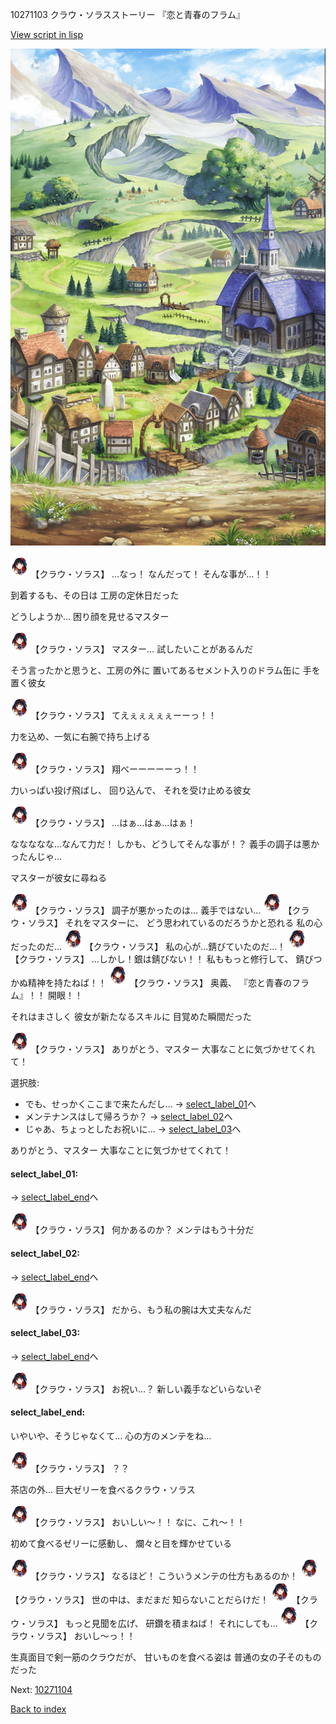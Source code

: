 10271103 クラウ・ソラスストーリー 『恋と青春のフラム』

[View script in lisp](../scripts/10271103.txt)

![004_outland.png](../images/backgrounds/004_outland.png)

<img src="../images/units/102711.png" alt="102711.png" height="34"/>
【クラウ・ソラス】
…なっ！
なんだって！
そんな事が…！！

到着するも、その日は
工房の定休日だった

どうしようか…
困り顔を見せるマスター

<img src="../images/units/102711.png" alt="102711.png" height="34"/>
【クラウ・ソラス】
マスター…
試したいことがあるんだ

そう言ったかと思うと、工房の外に
置いてあるセメント入りのドラム缶に
手を置く彼女

<img src="../images/units/102711.png" alt="102711.png" height="34"/>
【クラウ・ソラス】
てえぇぇぇぇぇーーっ！！

力を込め、一気に右腕で持ち上げる

<img src="../images/units/102711.png" alt="102711.png" height="34"/>
【クラウ・ソラス】
翔べーーーーーっ！！

力いっぱい投げ飛ばし、
回り込んで、
それを受け止める彼女

<img src="../images/units/102711.png" alt="102711.png" height="34"/>
【クラウ・ソラス】
…はぁ…はぁ…はぁ！

ななななな…なんて力だ！
しかも、どうしてそんな事が！？
義手の調子は悪かったんじゃ…

マスターが彼女に尋ねる

<img src="../images/units/102711.png" alt="102711.png" height="34"/>
【クラウ・ソラス】
調子が悪かったのは…
義手ではない…

<img src="../images/units/102711.png" alt="102711.png" height="34"/>
【クラウ・ソラス】
それをマスターに、
どう思われているのだろうかと恐れる
私の心だったのだ…

<img src="../images/units/102711.png" alt="102711.png" height="34"/>
【クラウ・ソラス】
私の心が…錆びていたのだ…！

<img src="../images/units/102711.png" alt="102711.png" height="34"/>
【クラウ・ソラス】
…しかし！銀は錆びない！！
私ももっと修行して、
錆びつかぬ精神を持たねば！！

<img src="../images/units/102711.png" alt="102711.png" height="34"/>
【クラウ・ソラス】
奥義、
『恋と青春のフラム』！！
開眼！！

それはまさしく
彼女が新たなるスキルに
目覚めた瞬間だった

<img src="../images/units/102711.png" alt="102711.png" height="34"/>
【クラウ・ソラス】
ありがとう、マスター
大事なことに気づかせてくれて！

選択肢:
- でも、せっかくここまで来たんだし… → [select_label_01](#select_label_01)へ
- メンテナンスはして帰ろうか？ → [select_label_02](#select_label_02)へ
- じゃあ、ちょっとしたお祝いに… → [select_label_03](#select_label_03)へ

ありがとう、マスター
大事なことに気づかせてくれて！

#### select_label_01:
 → [select_label_end](#select_label_end)へ

<img src="../images/units/102711.png" alt="102711.png" height="34"/>
【クラウ・ソラス】
何かあるのか？
メンテはもう十分だ

#### select_label_02:
 → [select_label_end](#select_label_end)へ

<img src="../images/units/102711.png" alt="102711.png" height="34"/>
【クラウ・ソラス】
だから、もう私の腕は大丈夫なんだ

#### select_label_03:
 → [select_label_end](#select_label_end)へ

<img src="../images/units/102711.png" alt="102711.png" height="34"/>
【クラウ・ソラス】
お祝い…？
新しい義手などいらないぞ

#### select_label_end:

いやいや、そうじゃなくて…
心の方のメンテをね…

<img src="../images/units/102711.png" alt="102711.png" height="34"/>
【クラウ・ソラス】
？？

茶店の外…
巨大ゼリーを食べるクラウ・ソラス

<img src="../images/units/102711.png" alt="102711.png" height="34"/>
【クラウ・ソラス】
おいしい～！！
なに、これ～！！

初めて食べるゼリーに感動し、
爛々と目を輝かせている

<img src="../images/units/102711.png" alt="102711.png" height="34"/>
【クラウ・ソラス】
なるほど！
こういうメンテの仕方もあるのか！

<img src="../images/units/102711.png" alt="102711.png" height="34"/>
【クラウ・ソラス】
世の中は、まだまだ
知らないことだらけだ！

<img src="../images/units/102711.png" alt="102711.png" height="34"/>
【クラウ・ソラス】
もっと見聞を広げ、
研鑽を積まねば！
それにしても…

<img src="../images/units/102711.png" alt="102711.png" height="34"/>
【クラウ・ソラス】
おいし～っ！！

生真面目で剣一筋のクラウだが、
甘いものを食べる姿は
普通の女の子そのものだった


Next: [10271104](10271104.md)

[Back to index](index.md)

